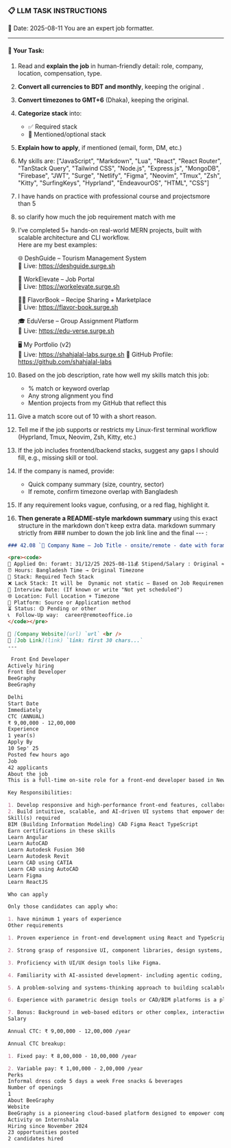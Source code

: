 ### 📋 LLM TASK INSTRUCTIONS  
📅 Date: 2025-08-11
You are an expert job formatter.

---

#### 🔧 Your Task:
1. Read and **explain the job** in human-friendly detail: role, company, location, compensation, type.  
2. **Convert all currencies to BDT and monthly**, keeping the original .  
3. **Convert timezones to GMT+6** (Dhaka), keeping the original.  
4. **Categorize stack** into:  
   - ✅ Required stack  
   - 🔧 Mentioned/optional stack  
5. **Explain how to apply**, if mentioned (email, form, DM, etc.)  
7. My skills are: ["JavaScript", "Markdown", "Lua", "React", "React Router", "TanStack Query", "Tailwind CSS", "Node.js", "Express.js", "MongoDB", "Firebase", "JWT", "Surge", "Netlify", "Figma", "Neovim", "Tmux", "Zsh", "Kitty", "SurfingKeys", "Hyprland", "EndeavourOS", "HTML", "CSS"]
8. I have hands on practice with professional course and projectsmore than 5
9. so clarify how much the job requirement match with me 
10. I’ve completed 5+ hands-on real-world MERN projects, built with scalable architecture and CLI workflow.  
    Here are my best examples:

      🌐 DeshGuide – Tourism Management System  
    🔗 Live: https://deshguide.surge.sh

    💼 WorkElevate – Job Portal  
    🔗 Live: https://workelevate.surge.sh

    🧑‍🍳 FlavorBook – Recipe Sharing + Marketplace  
    🔗 Live: https://flavor-book.surge.sh

    🎓 EduVerse – Group Assignment Platform  
    🔗 Live: https://edu-verse.surge.sh

    🖥️ My Portfolio (v2)  
    🔗 Live: https://shahjalal-labs.surge.sh
    🚀 GitHub Profile: https://github.com/shahjalal-labs

11. Based on the job description, rate how well my skills match this job:  
    - % match or keyword overlap  
    - Any strong alignment you find  
    - Mention projects from my GitHub that reflect this

12. Give a match score out of 10 with a short reason.

13. Tell me if the job supports or restricts my Linux-first terminal workflow (Hyprland, Tmux, Neovim, Zsh, Kitty, etc.)

14. If the job includes frontend/backend stacks, suggest any gaps I should fill, e.g., missing skill or tool.

15. If the company is named, provide:  
    - Quick company summary (size, country, sector)  
    - If remote, confirm timezone overlap with Bangladesh

16. If any requirement looks vague, confusing, or a red flag, highlight it.


17. **Then generate a README-style markdown summary** using this exact structure in the markdown don't keep extra data. markdown summary strictly from ### number to down the job link line and the final --- :
```markdown
### 42.08 `🏢 Company Name — Job Title - onsite/remote - date with foramt: 31/12/25 - bdt salary with BDT suffix`

<pre><code>
📅 Applied On: foramt: 31/12/25 2025-08-11💰 Stipend/Salary : Original ≈ Converted BDT / Monthly
⏰ Hours: Bangladesh Time → Original Timezone
🧰 Stack: Required Tech Stack
❌ Lack Stack: It will be  Dynamic not static – Based on Job Requirements: For your example added: mysql, postgres, redis, docker, nginx, aws, gcp, azure, firebase, netlify, surge, figma, sketch, etc.
📆 Interview Date: (If known or write "Not yet scheduled")
🌐 Location: Full Location + Timezone
🧭 Platform: Source or Application method
⏳ Status: 🟡 Pending or other
📞  Follow-Up way:  career@remoteoffice.io
</code></pre>

🔗 [Company Website](url) `url` <br />
🔗 [Job Link](link) `link: first 30 chars...`
---

 Front End Developer
Actively hiring
Front End Developer
BeeGraphy
BeeGraphy

Delhi
Start Date
Immediately
CTC (ANNUAL)
₹ 9,00,000 - 12,00,000
Experience
1 year(s)
Apply By
10 Sep' 25
Posted few hours ago
Job
42 applicants
About the job
This is a full-time on-site role for a front-end developer based in New Delhi. The front-end developer will be responsible for building and optimizing user interfaces for web applications, ensuring a smooth, responsive, and visually engaging user experience.

Key Responsibilities:

1. Develop responsive and high-performance front-end features, collaborating closely with designers and back-end teams.
2. Build intuitive, scalable, and AI-driven UI systems that empower designers and engineers across the globe.
Skill(s) required
BIM (Building Information Modeling) CAD Figma React TypeScript
Earn certifications in these skills
Learn Angular
Learn AutoCAD
Learn Autodesk Fusion 360
Learn Autodesk Revit
Learn CAD using CATIA
Learn CAD using AutoCAD
Learn Figma
Learn ReactJS

Who can apply

Only those candidates can apply who:

1. have minimum 1 years of experience
Other requirements

1. Proven experience in front-end development using React and TypeScript.

2. Strong grasp of responsive UI, component libraries, design systems, and core design principles.

3. Proficiency with UI/UX design tools like Figma.

4. Familiarity with AI-assisted development- including agentic coding, AI-driven design, and automated workflows.

5. A problem-solving and systems-thinking approach to building scalable solutions.

6. Experience with parametric design tools or CAD/BIM platforms is a plus.

7. Bonus: Background in web-based editors or other complex, interactive UI applications.
Salary

Annual CTC: ₹ 9,00,000 - 12,00,000 /year

Annual CTC breakup:

1. Fixed pay: ₹ 8,00,000 - 10,00,000 /year

2. Variable pay: ₹ 1,00,000 - 2,00,000 /year
Perks
Informal dress code 5 days a week Free snacks & beverages
Number of openings
1
About BeeGraphy
Website
BeeGraphy is a pioneering cloud-based platform designed to empower computational designers by providing tools that streamline and elevate the design process. Founded in 2021 by a team of engineers, designers, and mathematicians, BeeGraphy addresses the unique challenges faced by computational designers, especially during the pandemic. With a focus on accessibility and collaboration, the platform enables users to work on complex, parametric, and customizable designs directly in their browser, supporting various applications across architecture, product design, and education. By fostering a vibrant community and offering resources like tutorials, competitions, and workshops, BeeGraphy aims to make computational design more accessible and push the boundaries of digital creativity.
Activity on Internshala
Hiring since November 2024
23 opportunities posted
2 candidates hired


```